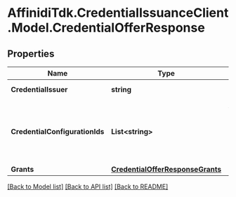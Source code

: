 # AffinidiTdk.CredentialIssuanceClient.Model.CredentialOfferResponse

## Properties

Name | Type | Description | Notes
------------ | ------------- | ------------- | -------------
**CredentialIssuer** | **string** | The URL of the Credential Issuer | 
**CredentialConfigurationIds** | **List&lt;string&gt;** | Array of unique strings that each identify one of the keys in the name/value pairs stored in the credentialSupported | 
**Grants** | [**CredentialOfferResponseGrants**](CredentialOfferResponseGrants.md) |  | 

[[Back to Model list]](../README.md#documentation-for-models) [[Back to API list]](../README.md#documentation-for-api-endpoints) [[Back to README]](../README.md)

